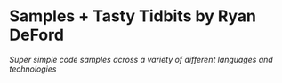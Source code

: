 # Samples + Tasty Tidbits by Ryan DeFord
_Super simple code samples across a variety of different languages and technologies_
